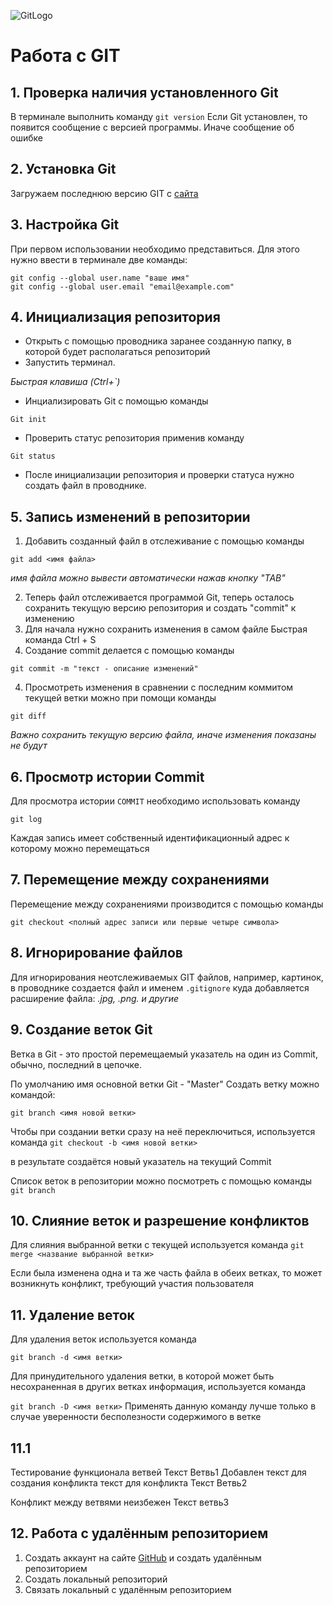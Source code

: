 ![GitLogo](GitLogo.png)
# Работа с GIT

## 1. Проверка наличия установленного Git

В терминале выполнить команду `git version`
Если Git установлен, то появится сообщение с версией программы. Иначе сообщение об ошибке

## 2. Установка Git
Загружаем последнюю версию GIT с [сайта](https://git-scm.com/downloads)

## 3. Настройка Git
При первом использовании необходимо представиться. Для этого нужно ввести в терминале две команды:
```
git config --global user.name "ваше имя"
git config --global user.email "email@example.com"
```
## 4. Инициализация репозитория
* Открыть с помощью проводника заранее созданную папку, в которой будет располагаться репозиторий
* Запустить терминал.

*Быстрая клавиша (Ctrl+`)*
* Инциализировать Git с помощью команды
```
Git init
```
* Проверить статус репозитория применив команду
```
Git status
```
* После инициализации репозитория и проверки статуса нужно создать файл в проводнике.

## 5. Запись изменений в репозитории
1. Добавить созданный файл в отслеживание с помощью команды
```
git add <имя файла>
```
*имя файла можно вывести автоматически нажав кнопку "TAB"*

2. Теперь файл отслеживается программой Git, теперь осталось сохранить текущую версию репозитория и создать "commit" к изменению 
3. Для начала нужно сохранить изменения в самом файле
Быстрая команда Ctrl + S
3. Создание commit делается с помощью команды 
```
git commit -m "текст - описание изменений"
```
4. Просмотреть изменения в сравнении с последним коммитом текущей ветки можно при помощи команды
```
git diff
```
*Важно сохранить текущую версию файла, иначе изменения показаны не будут*
## 6. Просмотр истории Commit

Для просмотра истории `COMMIT` необходимо использовать команду
```
git log
```
Каждая запись имеет собственный идентификационный адрес к которому можно перемещаться
## 7. Перемещение между сохранениями
Перемещение между сохранениями производится с помощью команды
```
git checkout <полный адрес записи или первые четыре символа>
```
## 8. Игнорирование файлов
Для игнорирования неотслеживаемых GIT файлов, например, картинок, в проводнике создается файл и именем `.gitignore` куда добавляется расширение файла: *.jpg, .png. и другие*

## 9. Создание веток Git
Ветка в Git - это простой перемещаемый указатель на один из Commit, обычно, последний в цепочке.

По умолчанию имя основной ветки Git - "Master"
Создать ветку можно командой:

`git branch <имя новой ветки>`

Чтобы при создании ветки сразу на неё переключиться, используется команда 
`git checkout -b <имя новой ветки>`

в результате создаётся новый указатель на текущий Commit

Список веток в репозитории можно посмотреть с помощью команды
`git branch`
## 10. Слияние веток и разрешение конфликтов
Для слияния выбранной ветки с текущей используется команда
`git merge <название выбранной ветки>`

Если была изменена одна и та же часть файла
в обеих ветках, то может возникнуть конфликт, 
требующий участия пользователя
## 11. Удаление веток
Для удаления веток используется команда

`git branch -d <имя ветки>`

Для принудительного удаления ветки, в которой может быть несохраненная в других ветках информация, используется команда

`git branch -D <имя ветки>`
Применять данную команду лучше только в случае уверенности бесполезности содержимого в ветке

## 11.1
Тестирование функционала ветвей
Текст Ветвь1
Добавлен текст для создания конфликта
текст для конфликта
Текст Ветвь2

Конфликт между ветвями 
неизбежен
Текст ветвь3

## 12. Работа с удалённым репозиторием
1. Создать аккаунт на сайте [GitHub](GitHub.com) и создать удалённым репозиторием
2. Создать локальный репозиторий
3. Связать локальный с удалённым репозиторием
